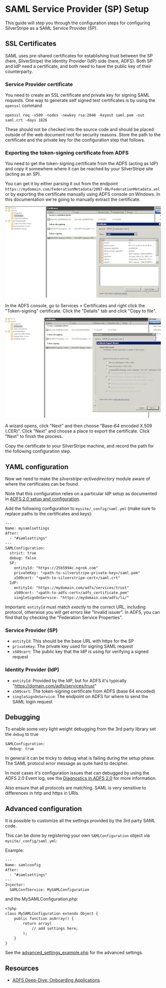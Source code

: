 # SAML Service Provider (SP) Setup

This guide will step you through the configuration steps for configuring SilverStripe as a SAML Service Provider (SP).

## SSL Certificates

SAML uses pre-shared certificates for establishing trust between the SP (here, SilverStripe) the Identity Provider (IdP) side (here, ADFS). Both SP and IdP need a certificate, and both need to have the public key of their counterparty.

### Service Provider certificate

You need to create an SSL certificate and private key for signing SAML requests. One way to generate self signed test certificates is by using the `openssl` command

	openssl req -x509 -nodes -newkey rsa:2048 -keyout saml.pem -out saml.crt -days 1826

These should not be checked into the source code and should be placed outside of the
web document root for security reasons. Store the path to the certificate and the private key for the configuration step that follows.

### Exporting the token-signing certificate from ADFS

You need to get the token-signing certificate from the ADFS (acting as IdP) and copy it somewhere where it can be reached by your SilverStripe site (acting as an SP).

You can get it by either parsing it out from the endpoint `https://mydomain.com/FederationMetadata/2007-06/FederationMetadata.xml`
or by exporting the certificate manually using ADFS console on Windows.
In this documentation we're going to manually extract the certificate.

![](img/certificate_copy_to_file.png)

In the ADFS console, go to Services > Certificates and right click the "Token-signing" certificate.
Click the "Details" tab and click "Copy to file".

![](img/certificate_base64.png)

A wizard opens, click "Next" and then choose "Base-64 encoded X.509 (.CER)".
Click "Next" and choose a place to export the certificate. Click "Next" to finish the process.

Copy the certificate to your SilverStripe machine, and record the path for the following configuration step.

## YAML configuration

Now we need to make the *silverstripe-activedirectory* module aware of where the certificates can be found. 

Note that this configuration relies on a particular IdP setup as documented in [ADFS 2.0 setup and configuration](docs/en/adfs_setup.md). 

Add the following configuration to `mysite/_config/saml.yml` (make sure to replace paths to the certificates and keys):

	---
	Name: mysamlsettings
	After:
	  - "#samlsettings"
	---
	SAMLConfiguration:
	  strict: true
	  debug: false
	  SP:
	    entityId: "https://25b5994c.ngrok.com"
	    privateKey: "<path-to-silverstripe-private-key>/saml.pem"
	    x509cert: "<path-to-silverstripe-cert>/saml.crt"
	  IdP:
	    entityId: "https://mydomain.com/adfs/services/trust"
	    x509cert: "<path-to-adfs-cert>/adfs_certificate.pem"
	    singleSignOnService: "https://mydomain.com/adfs/ls/"

Important: `entityId` must match *exactly* to the correct URL, including protocol, otherwise you will
get errors like "Invalid issuer". In ADFS, you can find that by checking the "Federation Service Properties".

### Service Provider (SP)

 - `entityId`: This should be the base URL with https for the SP
 - `privateKey`: The private key used for signing SAML request
 - `x509cert`: The public key that the IdP is using for verifying a signed request

### Identity Provider (IdP)

 - `entityId`: Provided by the IdP, but for ADFS it's typically "https://domain.com/adfs/services/trust"
 - `x509cert`: The token-signing certificate from ADFS (base 64 encoded)
 - `singleSignOnService`: The endpoint on ADFS for where to send the SAML login request
 
## Debugging

To enable some very light weight debugging from the 3rd party library set the `debug` to true

	SAMLConfiguration:
	  debug: true

In general it can be tricky to debug what is failing during the setup phase. The SAML protocol error
message as quite hard to decipher.

In most cases it's configuration issues that can debugged by using the ADFS 2.0 Event log, see the
[Diagnostics in ADFS 2.0](http://blogs.msdn.com/b/card/archive/2010/01/21/diagnostics-in-ad-fs-2-0.aspx)
for more information.

Also ensure that all protocols are matching. SAML is very sensitive to differences in http and https in URIs.

## Advanced configuration

It is possible to customize all the settings provided by the 3rd party SAML code.
 
This can be done by registering your own `SAMLConfiguration` object via `mysite/_config/saml.yml`:
 
Example:

	---
	Name: samlconfig
	After:
	  - "#samlsettings"
	---
	Injector:
	  SAMLConfService: MySAMLConfiguration

and the MySAMLConfiguration.php:

	<?php
	class MySAMLConfiguration extends Object {
		public function asArray() {
			return array(
				// add settings here;
			);
		}
	}

See the [advanced_settings_example.php](https://github.com/onelogin/php-saml/blob/master/advanced_settings_example.php)
for the advanced settings.

## Resources

 - [ADFS Deep-Dive: Onboarding Applications](http://blogs.technet.com/b/askpfeplat/archive/2015/03/02/adfs-deep-dive-onboarding-applications.aspx)
